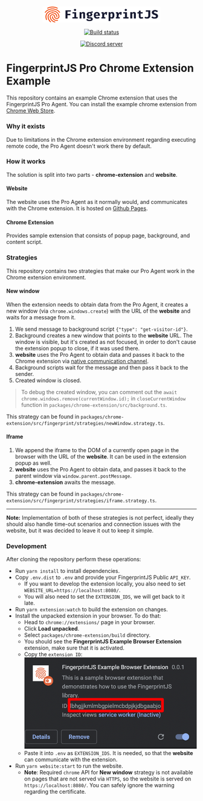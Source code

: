 <p align="center">
  <a href="https://fingerprintjs.com">
    <img src="readmeAssets/logo.svg" alt="FingerprintJS" width="312px" />
  </a>
</p>
<p align="center">
<a href="https://github.com/fingerprintjs/fingerprintjs-pro-chrome-extension-example/actions/workflows/tests.yml">
    <img src="https://github.com/fingerprintjs/fingerprintjs-pro-chrome-extension-example/actions/workflows/tests.yml/badge.svg" alt="Build status">
  </a>
</p>
<p align="center">
  <a href="https://discord.gg/39EpE2neBg">
    <img src="https://img.shields.io/discord/852099967190433792?style=for-the-badge&label=Discord&logo=Discord&logoColor=white" alt="Discord server">
  </a>
</p>


# FingerprintJS Pro Chrome Extension Example

This repository contains an example Chrome extension that uses the FingerprintJS Pro Agent.
You can install the example chrome extension from [Chrome Web Store](https://chrome.google.com/webstore/detail/fingerprintjs-example-bro/knppbjgkegnlbhddedbilnfmnkdocekn).

### Why it exists

Due to limitations in the Chrome extension environment regarding executing remote code, the Pro Agent doesn't work there by default.

### How it works

The solution is split into two parts - **chrome-extension** and **website**.

#### Website

The website uses the Pro Agent as it normally would, and communicates with the Chrome extension.
It is hosted on [Github Pages](https://fingerprintjs.github.io/fingerprintjs-pro-chrome-extension-example/).

#### Chrome Extension

Provides sample extension that consists of popup page, background, and content script.

### Strategies

This repository contains two strategies that make our Pro Agent work in the Chrome extension environment.

#### New window

When the extension needs to obtain data from the Pro Agent, it creates a new window (via `chrome.windows.create`) with the URL of the **website** and waits for a message from it.

1. We send message to background script `{"type": "get-visitor-id"}`.
2. Background creates a new window that points to the **website** URL. The window is visible, but it's created as not focused, in order to don't cause the extension popup to close, if it was used there.
3. **website** uses the Pro Agent to obtain data and passes it back to the Chrome extension via [native communication channel](https://developer.chrome.com/docs/extensions/mv3/messaging/#external-webpage).
4. Background scripts wait for the message and then pass it back to the sender.
5. Created window is closed.

> To debug the created window, you can comment out the `await chrome.windows.remove(currentWindow.id);` in `closeCurrentWindow` function in `packages/chrome-extension/src/background.ts`.

This strategy can be found in `packages/chrome-extension/src/fingerprint/strategies/newWindow.strategy.ts`.

#### Iframe

1. We append the iframe to the DOM of a currently open page in the browser with the URL of the **website**. It can be used in the extension popup as well.
2. **website** uses the Pro Agent to obtain data, and passes it back to the parent window via `window.parent.postMessage`.
3. **chrome-extension** awaits the message.

This strategy can be found in `packages/chrome-extension/src/fingerprint/strategies/iframe.strategy.ts`.

---
**Note:** Implementation of both of these strategies is not perfect, ideally they should also handle time-out scenarios and connection issues with the website, but it was decided to leave it out to keep it simple.


### Development

After cloning the repository perform these operations:

* Run `yarn install` to install dependencies.
* Copy `.env.dist` to `.env` and provide your FingerprintJS Public `API_KEY`.
  * If you want to develop the extension locally, you also need to set `WEBSITE_URL=https://localhost:8080/`.
  * You will also need to set the `EXTENSION_IDS`, we will get back to it late.
* Run `yarn extension:watch` to build the extension on changes.
* Install the unpacked extension in your browser. To do that:
  * Head to `chrome://extensions/` page in your browser.
  * Click **Load unpacked**.
  * Select `packages/chrome-extension/build` directory.
  * You should see the **FingerprintJS Example Browser Extension** extension, make sure that it is activated.
  * Copy the `extension ID`: ![](readmeAssets/extension_id.png)
  * Paste it into `.env` as `EXTENSION_IDS`. It is needed, so that the **website** can communicate with the extension.
* Run `yarn website:start` to run the website.
  * **Note**: Required `chrome` API for **New window** strategy is not available on pages that are not served via `HTTPS`, so the website is served on `https://localhost:8080/`. You can safely ignore the warning regarding the certificate.
